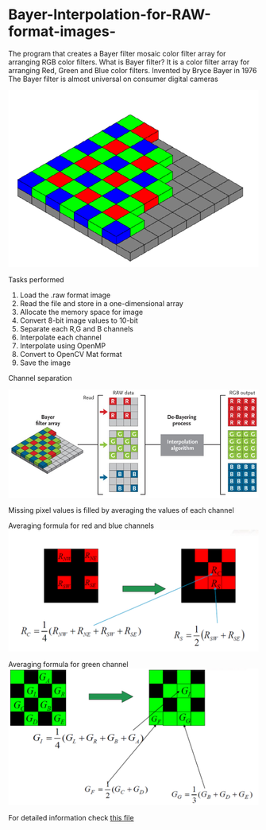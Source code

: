 # Bayer-Interpolation-for-RAW-format-images-
The program that creates a Bayer filter mosaic color filter array for arranging RGB color filters.
What is Bayer filter?
It is a color filter array for arranging Red, Green and Blue color filters. 
Invented by Bryce Bayer in 1976
The Bayer filter is almost universal on consumer digital cameras

![Alt text](/images/bayer.png)

Tasks performed
1) Load the .raw format image 
2) Read the file and store in a one-dimensional array
3) Allocate the memory space for image
4) Convert 8-bit image values to 10-bit
5) Separate each R,G and B channels
6) Interpolate each channel
7) Interpolate using OpenMP
8) Convert to OpenCV Mat format
9) Save the image


Channel separation

![Alt text](/images/bayer_3.jpg)

Missing pixel values is filled by averaging the values of each channel 



Averaging formula for red and blue channels
![Alt text](/images/bayer_4.PNG)

Averaging formula for green channel
![Alt text](/images/bayer_5.png)



For detailed information check [this file](https://github.com/Usmankhujaev/Bayer-Interpolation-for-RAW-format-images-using-OPENMP_library/blob/master/Bayer%20Interpolation%20using%20OpenMP.pdf)
